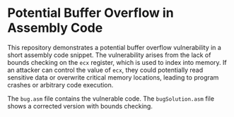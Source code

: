 # Potential Buffer Overflow in Assembly Code

This repository demonstrates a potential buffer overflow vulnerability in a short assembly code snippet. The vulnerability arises from the lack of bounds checking on the `ecx` register, which is used to index into memory.  If an attacker can control the value of `ecx`, they could potentially read sensitive data or overwrite critical memory locations, leading to program crashes or arbitrary code execution.

The `bug.asm` file contains the vulnerable code. The `bugSolution.asm` file shows a corrected version with bounds checking.